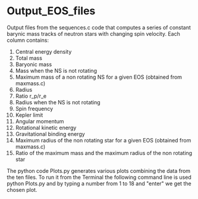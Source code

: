 # Output_EOS_files

Output files from the sequences.c code that computes a series of constant barynic mass tracks of neutron stars with changing spin velocity.
Each column contains:

1. Central energy density
2. Total mass
3. Baryonic mass
4. Mass when the NS is not rotating 
5. Maximum mass of a non rotating NS for a given EOS (obtained from maxmass.c)
6. Radius 
7. Ratio r_p/r_e
8. Radius when the NS is not rotating
9. Spin frequency
10. Kepler limit
11. Angular momentum
12. Rotational kinetic energy
13. Gravitational binding energy
14. Maximum radius of the non rotating star for a given EOS (obtained from maxmass.c)
15. Ratio of the maximum mass and the maximum radius of the non rotating star


The python code Plots.py generates various plots combining the data from the ten files.
To run it from the Terminal the following command line is used
   python Plots.py
and by typing a number from 1 to 18 and "enter" we get the chosen plot.
